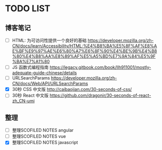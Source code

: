 # TODO LIST

## 博客笔记

* [ ] HTML: 为可访问性提供一个良好的基础 <https://developer.mozilla.org/zh-CN/docs/learn/Accessibility/HTML:%E4%B8%BA%E5%8F%AF%E8%AE%BF%E9%97%AE%E6%80%A7%E6%8F%90%E4%BE%9B%E4%B8%80%E4%B8%AA%E8%89%AF%E5%A5%BD%E7%9A%84%E5%9F%BA%E7%A1%80>
* [ ] JS 函数式编程指南 <https://legacy.gitbook.com/book/llh911001/mostly-adequate-guide-chinese/details>
* [ ] URLSearchParams <https://developer.mozilla.org/zh-CN/docs/Web/API/URLSearchParams>
* [x] 30秒 CSS 中文版 <http://caibaojian.com/30-seconds-of-css/>
* [ ] 30秒 React 中文版 <https://github.com/dragonir/30-seconds-of-react-zh_CN-umi>

## 整理

* [ ] 整理SCOFILED NOTES angular
* [ ] 整理SCOFILED NOTES vue
* [x] 整理SCOFILED NOTES javascript
